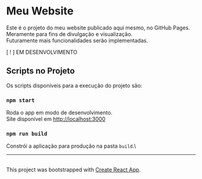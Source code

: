 # Meu Website

Este é o projeto do meu website publicado aqui mesmo, no GitHub Pages. Meramente para fins de divulgação e visualização.\
Futuramente mais funcionalidades serão implementadas.

[ ! ] EM DESENVOLVIMENTO

## Scripts no Projeto

Os scripts disponíveis para a execução do projeto são:

### `npm start`

Roda o app em modo de desenvolvimento.\
Site disponível em [http://localhost:3000](http://localhost:3000)

### `npm run build`

Constrói a aplicação para produção na pasta `build`.\

---
\
This project was bootstrapped with [Create React App](https://github.com/facebook/create-react-app).